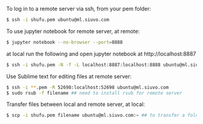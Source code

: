 To log in to a remote server via ssh, from your pem folder:
```bash
$ ssh -i shufu.pem ubuntu@ml.siuvo.com
```
To use jupyter notebook for remote server, at remote:
```bash
$ jupyter notebook --no-browser --port=8888
```
at local run the following and open jupyter notebook at http://localhost:8887
```bash
$ ssh -i shufu.pem -N -f -L localhost:8887:localhost:8888 ubuntu@ml.siuvo.com
```

Use Sublime text for editing files at remote server:
```bash
$ ssh -i **.pem -R 52698:localhost:52698 ubuntu@ml.siuvo.com
$ sudo rsub -f filename ## need to install rsub for remote server
```

Transfer files between local and remote server, at local:
```bash
$ scp -i shufu.pem filename ubuntu@ml.siuvo.com:~ ## to transfer a folder use -r
```